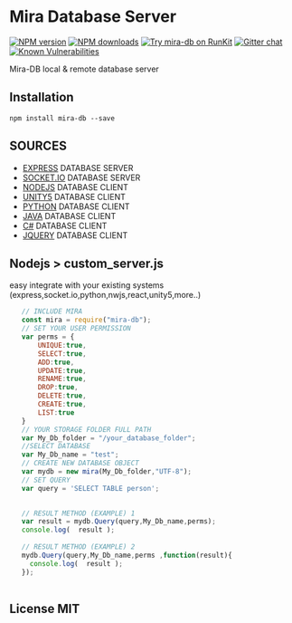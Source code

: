 # Mira Database Server

[![NPM version][npm-image]][npm-url]
[![NPM downloads][downloads-image]][downloads-url]
[![Try mira-db on RunKit](https://badge.runkitcdn.com/mira-db.svg)](https://npm.runkit.com/mira-db)
[![Gitter chat](https://badges.gitter.im/gitterHQ/gitter.png)](https://gitter.im/mira-db)
[![Known Vulnerabilities](https://snyk.io/test/npm/mira-db/badge.svg)](https://snyk.io/test/npm/mira-db)

Mira-DB local & remote database server

## Installation
```
npm install mira-db --save
```

## SOURCES


* [EXPRESS][df1]    DATABASE SERVER
* [SOCKET.IO][df2]  DATABASE SERVER  
* [NODEJS][df7]     DATABASE CLIENT 
* [UNITY5][df5]     DATABASE CLIENT 
* [PYTHON][df4]     DATABASE CLIENT
* [JAVA][df6]       DATABASE CLIENT 
* [C#][df3]         DATABASE CLIENT 
* [JQUERY][df8]     DATABASE CLIENT 
  
## Nodejs  > custom_server.js

easy integrate with your existing systems (express,socket.io,python,nwjs,react,unity5,more..)

 ```js
    // INCLUDE MIRA
    const mira = require("mira-db");
    // SET YOUR USER PERMISSION
    var perms = { 
        UNIQUE:true,
        SELECT:true,
        ADD:true,
        UPDATE:true,
        RENAME:true,
        DROP:true,
        DELETE:true,
        CREATE:true,
        LIST:true 
    }
    // YOUR STORAGE FOLDER FULL PATH
    var My_Db_folder = "/your_database_folder";
    //SELECT DATABASE
    var My_Db_name = "test";
    // CREATE NEW DATABASE OBJECT
    var mydb = new mira(My_Db_folder,"UTF-8");
    // SET QUERY
    var query = 'SELECT TABLE person';

    
    // RESULT METHOD (EXAMPLE) 1
    var result = mydb.Query(query,My_Db_name,perms);
    console.log(  result );
    
    // RESULT METHOD (EXAMPLE) 2
    mydb.Query(query,My_Db_name,perms ,function(result){
      console.log(  result );
    });           
    
```

## License MIT

   [df8]: </CLIENT EXAMPLE/Express Server clients/Example Client (HTML)>
   [df7]: </CLIENT EXAMPLE/Socket Server clients/Example Client (nodejs)>
   [df6]: </CLIENT EXAMPLE/Express Server clients/Example Client (java)>
   [df5]: </CLIENT EXAMPLE/Express Server clients/Example Client (UNITY5 GAME ENGINE)>
   [df4]: </CLIENT EXAMPLE/Express Server clients/Example Client (PYTHON)>
   [df3]: </CLIENT EXAMPLE/Express Server clients/Example Client (C%23)>
   [df2]: </SERVER EXAMPLE/Remote Database (socket.io Server)>
   [df1]: </SERVER EXAMPLE/Remote Database (express Server)>
   [npm-image]: https://img.shields.io/npm/v/mira-db.svg?style=flat
   [npm-url]: https://npmjs.org/package/mira-db
   [downloads-image]: https://img.shields.io/npm/dm/mira-db.svg?style=flat
   [downloads-url]: https://npmjs.org/package/mira-db
